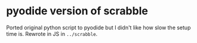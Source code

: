 # pyodide version of scrabble

Ported original python script to pyodide but I didn't like how slow the setup time is. Rewrote in JS in `../scrabble`.
